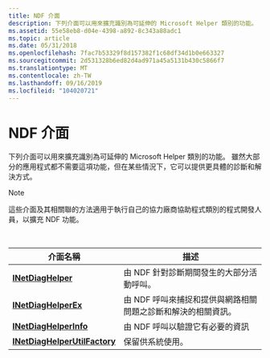 ```yaml
---
title: NDF 介面
description: 下列介面可以用來擴充識別為可延伸的 Microsoft Helper 類別的功能。
ms.assetid: 55e58eb8-d04e-4398-a892-8c343a88adc1
ms.topic: article
ms.date: 05/31/2018
ms.openlocfilehash: 7fac7b53329f8d157382f1c68df34d1b0e663327
ms.sourcegitcommit: 2d531328b6ed82d4ad971a45a5131b430c5866f7
ms.translationtype: MT
ms.contentlocale: zh-TW
ms.lasthandoff: 09/16/2019
ms.locfileid: "104020721"
---
```

# <a name="ndf-interfaces"></a>NDF 介面

下列介面可以用來擴充識別為可延伸的 Microsoft Helper 類別的功能。 雖然大部分的應用程式都不需要這項功能，但在某些情況下，它可以提供更具體的診斷和解決方式。

> [!Note]  
> 這些介面及其相關聯的方法適用于執行自己的協力廠商協助程式類別的程式開發人員，以擴充 NDF 功能。

 



| 介面名稱                                                 | 描述                                                                                                              |
|----------------------------------------------------------------|--------------------------------------------------------------------------------------------------------------------------|
| [**INetDiagHelper**](/windows/desktop/api/ndhelper/nn-ndhelper-inetdiaghelper)                       | 由 NDF 針對診斷期間發生的大部分活動呼叫。                                                     |
| [**INetDiagHelperEx**](/windows/desktop/api/ndhelper/nn-ndhelper-inetdiaghelperex)                   | 由 NDF 呼叫來捕捉和提供與網路相關問題之診斷和解決的相關資訊。 |
| [**INetDiagHelperInfo**](/windows/desktop/api/ndhelper/nn-ndhelper-inetdiaghelperinfo)               | 由 NDF 呼叫以驗證它有必要的資訊                                                           |
| [**INetDiagHelperUtilFactory**](/windows/desktop/api/ndhelper/nn-ndhelper-inetdiaghelperutilfactory) | 保留供系統使用。                                                                                                 |



 

 

 





